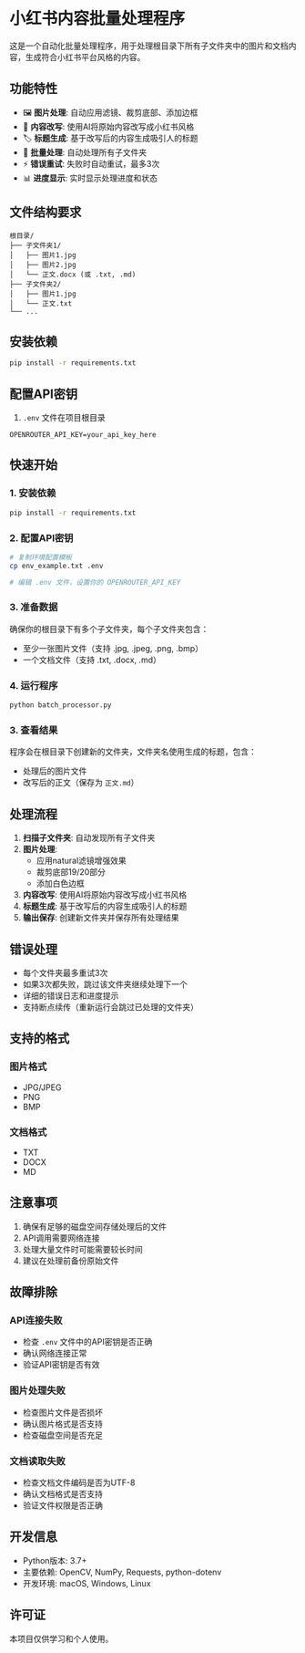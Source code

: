# 小红书内容批量处理程序

这是一个自动化批量处理程序，用于处理根目录下所有子文件夹中的图片和文档内容，生成符合小红书平台风格的内容。

## 功能特性

- 🖼️ **图片处理**: 自动应用滤镜、裁剪底部、添加边框
- 📝 **内容改写**: 使用AI将原始内容改写成小红书风格
- 🏷️ **标题生成**: 基于改写后的内容生成吸引人的标题
- 🔄 **批量处理**: 自动处理所有子文件夹
- ⚡ **错误重试**: 失败时自动重试，最多3次
- 📊 **进度显示**: 实时显示处理进度和状态

## 文件结构要求

```
根目录/
├── 子文件夹1/
│   ├── 图片1.jpg
│   ├── 图片2.jpg
│   └── 正文.docx (或 .txt, .md)
├── 子文件夹2/
│   ├── 图片1.jpg
│   └── 正文.txt
└── ...
```

## 安装依赖

```bash
pip install -r requirements.txt
```

## 配置API密钥

1. `.env` 文件在项目根目录

```env
OPENROUTER_API_KEY=your_api_key_here
```

## 快速开始

### 1. 安装依赖

```bash
pip install -r requirements.txt
```

### 2. 配置API密钥

```bash
# 复制环境配置模板
cp env_example.txt .env

# 编辑 .env 文件，设置你的 OPENROUTER_API_KEY
```

### 3. 准备数据
确保你的根目录下有多个子文件夹，每个子文件夹包含：
- 至少一张图片文件（支持 .jpg, .jpeg, .png, .bmp）
- 一个文档文件（支持 .txt, .docx, .md）

### 4. 运行程序

```bash
python batch_processor.py
```

### 3. 查看结果
程序会在根目录下创建新的文件夹，文件夹名使用生成的标题，包含：
- 处理后的图片文件
- 改写后的正文（保存为 `正文.md`）

## 处理流程

1. **扫描子文件夹**: 自动发现所有子文件夹
2. **图片处理**: 
   - 应用natural滤镜增强效果
   - 裁剪底部19/20部分
   - 添加白色边框
3. **内容改写**: 使用AI将原始内容改写成小红书风格
4. **标题生成**: 基于改写后的内容生成吸引人的标题
5. **输出保存**: 创建新文件夹并保存所有处理结果

## 错误处理

- 每个文件夹最多重试3次
- 如果3次都失败，跳过该文件夹继续处理下一个
- 详细的错误日志和进度提示
- 支持断点续传（重新运行会跳过已处理的文件夹）

## 支持的格式

### 图片格式
- JPG/JPEG
- PNG
- BMP

### 文档格式
- TXT
- DOCX
- MD

## 注意事项

1. 确保有足够的磁盘空间存储处理后的文件
2. API调用需要网络连接
3. 处理大量文件时可能需要较长时间
4. 建议在处理前备份原始文件

## 故障排除

### API连接失败
- 检查 `.env` 文件中的API密钥是否正确
- 确认网络连接正常
- 验证API密钥是否有效

### 图片处理失败
- 检查图片文件是否损坏
- 确认图片格式是否支持
- 检查磁盘空间是否充足

### 文档读取失败
- 检查文档文件编码是否为UTF-8
- 确认文档格式是否支持
- 验证文件权限是否正确

## 开发信息

- Python版本: 3.7+
- 主要依赖: OpenCV, NumPy, Requests, python-dotenv
- 开发环境: macOS, Windows, Linux

## 许可证

本项目仅供学习和个人使用。
